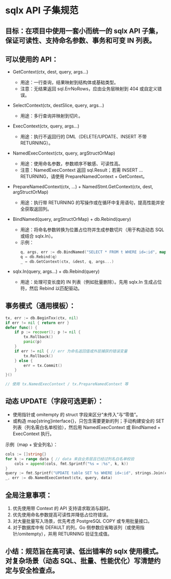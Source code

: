 # sqlx API 子集规范

## 目标：在项目中使用一套小而统一的 sqlx API 子集，保证可读性、支持命名参数、事务和可变 IN 列表。

## 可以使用的 API：

- GetContext(ctx, dest, query, args...)
  - 用途：一行查询，结果映射到结构体或基础类型。
  - 注意：无结果返回 sql.ErrNoRows，应由业务层映射到 404 或自定义错误。

- SelectContext(ctx, destSlice, query, args...)
  - 用途：多行查询并映射到切片。

- ExecContext(ctx, query, args...)
  - 用途：执行不返回行的 DML（DELETE/UPDATE、INSERT 不带 RETURNING）。

- NamedExecContext(ctx, query, argStructOrMap)
  - 用途：使用命名参数，参数顺序不敏感、可读性高。
  - 注意：NamedExecContext 返回 sql.Result；若需 INSERT ... RETURNING，请使用 PrepareNamedContext + GetContext。

- PrepareNamedContext(ctx, ...) + NamedStmt.GetContext(ctx, dest, argStructOrMap)
  - 用途：执行带 RETURNING 的写操作或在循环中复用语句，提高性能并安全获取返回列。

- BindNamed(query, argStructOrMap) + db.Rebind(query)
  - 用途：将命名参数转换为位置占位符并生成参数切片（用于构造动态 SQL 或结合 sqlx.In）。
  - 示例：
    ```go
    q, args, err := db.BindNamed("SELECT * FROM t WHERE id=:id", map[string]interface{}{"id": id})
    q = db.Rebind(q)
    _ = db.GetContext(ctx, &dest, q, args...)
    ```

- sqlx.In(query, args...) + db.Rebind(query)
  - 用途：处理可变长度的 IN 列表（例如批量删除）。先用 sqlx.In 生成占位符，然后 Rebind 以匹配驱动。

## 事务模式（通用模板）：

```go
tx, err := db.BeginTxx(ctx, nil)
if err != nil { return err }
defer func() {
    if p := recover(); p != nil {
        tx.Rollback()
        panic(p)
    }
    if err != nil { // err 为命名返回值或外层捕获的错误变量
        tx.Rollback()
    } else {
        err = tx.Commit()
    }
}()

// 使用 tx.NamedExecContext / tx.PrepareNamedContext 等
```

## 动态 UPDATE（字段可选更新）：

- 使用指针或 omitempty 的 struct 字段来区分“未传入”与“零值”。
- 或构造 map[string]interface{}，只包含需要更新的列；手动构建安全的 SET 列表（列名需白名单校验），然后用 NamedExecContext 或 BindNamed + ExecContext 执行。

示例（map + 安全列名）：

```go
cols := []string{}
for k := range data { // data 来自业务层且已经过列名白名单校验
    cols = append(cols, fmt.Sprintf("%s = :%s", k, k))
}
query := fmt.Sprintf("UPDATE table SET %s WHERE id=:id", strings.Join(cols, ", "))
_, err := db.NamedExecContext(ctx, query, data)
```

## 全局注意事项：

1. 优先使用带 Context 的 API 支持请求取消与超时。
2. 优先使用命名参数提高可读性并降低占位符错误。
3. 对大量批量写入场景，优先考虑 PostgreSQL COPY 或专用批量接口。
4. 对于数据库中有 DEFAULT 的列，Go 侧参数应省略该列（或使用指针/omitempty），并用 RETURNING 验证生成值。

## 小结：规范旨在高可读、低出错率的 sqlx 使用模式。对复杂场景（动态 SQL、批量、性能优化）写清楚约定与安全检查点。